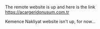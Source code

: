 The remote website is up and here is the link https://acargeridonusum.com.tr

Kemence Nakliyat website isn't up, for now...
